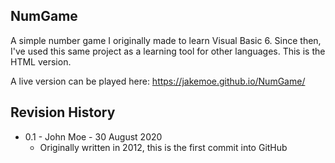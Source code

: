## NumGame

A simple number game I originally made to learn Visual Basic 6. Since then, I've used this same project as a learning tool for other languages. This is the HTML version.

A live version can be played here: https://jakemoe.github.io/NumGame/

## Revision History

* 0.1 - John Moe - 30 August 2020
  * Originally written in 2012, this is the first commit into GitHub
